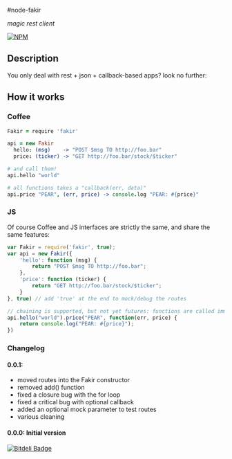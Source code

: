 #node-fakir

*magic rest client*

[![NPM](https://nodei.co/npm/fakir.png?downloads=true&stars=true)](https://nodei.co/npm/fakir/)

## Description

You only deal with rest + json + callback-based apps? look no further:

## How it works


### Coffee
```coffeescript
Fakir = require 'fakir'

api = new Fakir
  hello: (msg)    -> "POST $msg TO http://foo.bar"
  price: (ticker) -> "GET http://foo.bar/stock/$ticker"

# and call them!
api.hello "world"

# all functions takes a "callback(err, data)"
api.price "PEAR", (err, price) -> console.log "PEAR: #{price}"
```

### JS

Of course Coffee and JS interfaces are strictly the same, and share the same features:

```javascript
var Fakir = require('fakir', true); 
var api = new Fakir({
    'hello': function (msg) { 
        return "POST $msg TO http://foo.bar";
    },
    'price': function (ticker) { 
        return "GET http://foo.bar/stock/$ticker";
    }
}, true) // add 'true' at the end to mock/debug the routes

// chaining is supported, but not yet futures: functions are called immediately 
api.hello("world").price("PEAR", function(err, price) { 
    return console.log("PEAR: #{price}");
})

```

### Changelog

#### 0.0.1: 
 * moved routes into the Fakir constructor
 * removed add() function
 * fixed a closure bug with the for loop
 * fixed a critical bug with optional callback
 * added an optional mock parameter to test routes
 * various cleaning
 
#### 0.0.0: Initial version



[![Bitdeli Badge](https://d2weczhvl823v0.cloudfront.net/daizoru/node-fakir/trend.png)](https://bitdeli.com/free "Bitdeli Badge")


